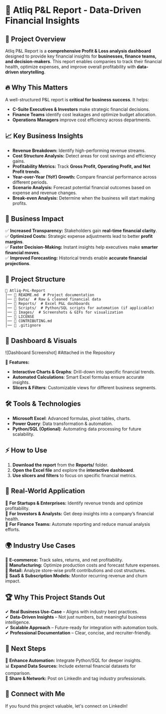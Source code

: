 # 🌟 Atliq P&L Report - Data-Driven Financial Insights

## 🚀 Project Overview
Atliq P&L Report is a **comprehensive Profit & Loss analysis dashboard** designed to provide key financial insights for **businesses, finance teams, and decision-makers**. This report enables companies to track their financial health, optimize expenses, and improve overall profitability with **data-driven storytelling**.

## 🔥 Why This Matters
A well-structured P&L report is **critical for business success**. It helps:
- **C-Suite Executives & Investors** make strategic financial decisions.
- **Finance Teams** identify cost leakages and optimize budget allocation.
- **Operations Managers** improve cost efficiency across departments.

## 📈 Key Business Insights
- **Revenue Breakdown:** Identify high-performing revenue streams.
- **Cost Structure Analysis:** Detect areas for cost savings and efficiency gains.
- **Profitability Metrics:** Track **Gross Profit, Operating Profit, and Net Profit trends**.
- **Year-over-Year (YoY) Growth:** Compare financial performance across different periods.
- **Scenario Analysis:** Forecast potential financial outcomes based on expense and revenue changes.
- **Break-even Analysis:** Determine when the business will start making profits.

## 🎯 Business Impact
✅ **Increased Transparency:** Stakeholders gain **real-time financial clarity**.  
✅ **Optimized Costs:** Strategic expense adjustments lead to better **profit margins**.  
✅ **Faster Decision-Making:** Instant insights help executives make **smarter financial moves**.  
✅ **Improved Forecasting:** Historical trends enable **accurate financial projections**.  

## 📂 Project Structure
```
📁 Atliq-PnL-Report  
│── 📜 README.md  # Project documentation  
│── 📁 Data/  # Raw & cleaned financial data  
│── 📁 Reports/  # Excel P&L dashboards  
│── 📁 Scripts/  # Python/SQL scripts for automation (if applicable)  
│── 📁 Images/  # Screenshots & GIFs for visualization  
│── 📜 LICENSE  
│── 📜 CONTRIBUTING.md  
│── 📜 .gitignore  
```

## 🎨 Dashboard & Visuals
![Dashboard Screenshot] #Attached in the Repository

📌 **Features:**
- **Interactive Charts & Graphs**: Drill-down into specific financial trends.
- **Automated Calculations**: Smart Excel formulas ensure accurate insights.
- **Slicers & Filters**: Customizable views for different business segments.

## 🛠 Tools & Technologies
- **Microsoft Excel**: Advanced formulas, pivot tables, charts.
- **Power Query**: Data transformation & automation.
- **Python/SQL (Optional)**: Automating data processing for future scalability.

## ⚡ How to Use
1. **Download the report** from the **Reports/** folder.
2. **Open the Excel file** and explore the **interactive dashboard**.
3. **Use slicers and filters** to focus on specific financial metrics.

## 📢 Real-World Application
🔹 **For Startups & Enterprises:** Identify revenue trends and optimize profitability.  
🔹 **For Investors & Analysts:** Get deep insights into a company’s financial health.  
🔹 **For Finance Teams:** Automate reporting and reduce manual analysis efforts.  

## 🌍 Industry Use Cases
📌 **E-commerce:** Track sales, returns, and net profitability.  
📌 **Manufacturing:** Optimize production costs and forecast future expenses.  
📌 **Retail:** Analyze store-wise profit contributions and cost structures.  
📌 **SaaS & Subscription Models:** Monitor recurring revenue and churn impact.  

## 🏆 Why This Project Stands Out
✔ **Real Business Use-Case** – Aligns with industry best practices.  
✔ **Data-Driven Insights** – Not just numbers, but meaningful business intelligence.  
✔ **Scalable Approach** – Future-ready for integration with automation tools.  
✔ **Professional Documentation** – Clear, concise, and recruiter-friendly.

## 🎯 Next Steps
🚀 **Enhance Automation:** Integrate Python/SQL for deeper insights.  
📊 **Expand Data Sources:** Include external financial datasets for comparison.  
🔗 **Share & Network:** Post on LinkedIn and tag industry professionals.  

## 📢 Connect with Me
If you found this project valuable, let's connect on LinkedIn!


